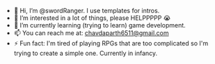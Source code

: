 - 👋 Hi, I’m @swordRanger. I use templates for intros.
- 👀 I’m interested in a lot of things, please HELPPPPP 😭
- 🌱 I’m currently learning (trying to learn) game development.
- 📫 You can reach me at: chavdaparth6511@gmail.com
- ⚡ Fun fact: I'm tired of playing RPGs that are too complicated so I'm trying to create a simple one. Currently in infancy.

<!---
miyagamu/miyagamu is a ✨ special ✨ repository because its `README.md` (this file) appears on your GitHub profile.
You can click the Preview link to take a look at your changes.
--->
